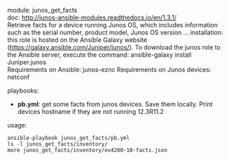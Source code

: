 module: junos_get_facts  
doc: http://junos-ansible-modules.readthedocs.io/en/1.3.1/  
Retrieve facts for a device running Junos OS, which includes information such as the serial number, product model, Junos OS version ... 
installation: this role is hosted on the Ansible Galaxy website (https://galaxy.ansible.com/Juniper/junos/). To download the junos role to the Ansible server, execute the command: ansible-galaxy install Juniper.junos  
Requirements on Ansible: junos-eznc
Requirements on Junos devices: netconf 

playbooks: 
- **pb.yml**: get some facts from junos devices.  Save them locally. Print devices hostname if they are not running 12.3R11.2

usage: 
```
ansible-playbook junos_get_facts/pb.yml
ls -l junos_get_facts/inventory/
more junos_get_facts/inventory/ex4200-10-facts.json
```

